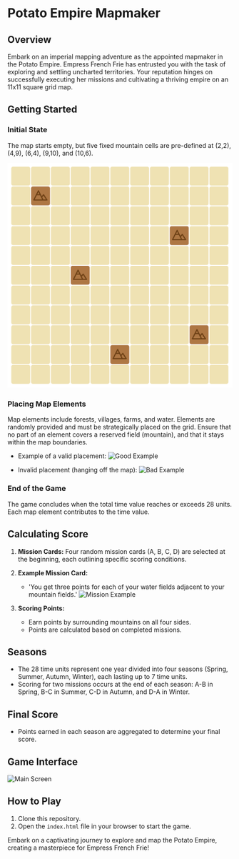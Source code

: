 # Potato Empire Mapmaker

## Overview

Embark on an imperial mapping adventure as the appointed mapmaker in the Potato Empire. Empress French Frie has entrusted you with the task of exploring and settling uncharted territories. Your reputation hinges on successfully executing her missions and cultivating a thriving empire on an 11x11 square grid map.

## Getting Started

### Initial State

The map starts empty, but five fixed mountain cells are pre-defined at (2,2), (4,9), (6,4), (9,10), and (10,6).

![Initial State](./readmeImages/ures_terkep_hegyekkel.png)

### Placing Map Elements

Map elements include forests, villages, farms, and water. Elements are randomly provided and must be strategically placed on the grid. Ensure that no part of an element covers a reserved field (mountain), and that it stays within the map boundaries.

- Example of a valid placement:
  ![Good Example](jo.png)

- Invalid placement (hanging off the map):
  ![Bad Example](rossz.png)

### End of the Game

The game concludes when the total time value reaches or exceeds 28 units. Each map element contributes to the time value.

## Calculating Score

1. **Mission Cards:** Four random mission cards (A, B, C, D) are selected at the beginning, each outlining specific scoring conditions.

2. **Example Mission Card:**
   - 'You get three points for each of your water fields adjacent to your mountain fields.'
   ![Mission Example](magicians_valley_mission.png)

3. **Scoring Points:**
   - Earn points by surrounding mountains on all four sides.
   - Points are calculated based on completed missions.

## Seasons

- The 28 time units represent one year divided into four seasons (Spring, Summer, Autumn, Winter), each lasting up to 7 time units.
- Scoring for two missions occurs at the end of each season: A-B in Spring, B-C in Summer, C-D in Autumn, and D-A in Winter.

## Final Score

- Points earned in each season are aggregated to determine your final score.

## Game Interface

![Main Screen](main_screen.png)

## How to Play

1. Clone this repository.
2. Open the `index.html` file in your browser to start the game.

Embark on a captivating journey to explore and map the Potato Empire, creating a masterpiece for Empress French Frie!
